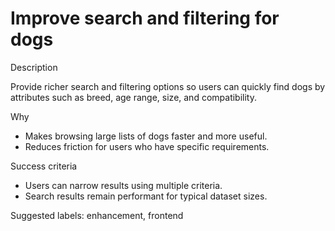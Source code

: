 # Improve search and filtering for dogs

Description

Provide richer search and filtering options so users can quickly find dogs by attributes such as breed, age range, size, and compatibility.

Why

- Makes browsing large lists of dogs faster and more useful.
- Reduces friction for users who have specific requirements.

Success criteria

- Users can narrow results using multiple criteria.
- Search results remain performant for typical dataset sizes.

Suggested labels: enhancement, frontend
